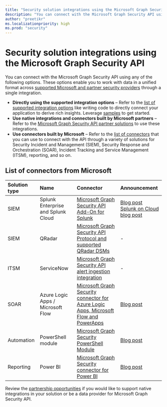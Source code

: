 ```yaml
---
title: "Security solution integrations using the Microsoft Graph Security API"
description: "You can connect with the Microsoft Graph Security API using any of the options described in this article. These options enable you to work with data in a unified format across supported Microsoft and partner security providers through a single integration."
author: "preetikr"
ms.localizationpriority: high
ms.prod: "security"
---
```


# Security solution integrations using the Microsoft Graph Security API

You can connect with the Microsoft Graph Security API using any of the following options. These options enable you to work with data in a unified format across [supported Microsoft and partner security providers](/graph/api/resources/security-api-overview#alerts) through a single integration.

- **Directly using the supported integration options** – Refer to the [list of supported integration options](./security-concept-overview.md#why-use-the-microsoft-graph-security-api) like writing code to directly connect your application to derive rich insights. Leverage [samples](https://aka.ms/graphsecurityapicode) to get started.
- **Use native integrations and connectors built by Microsoft partners** – Refer to the [Microsoft Graph Security API partner solutions](https://aka.ms/graphsecuritypartnerships) to use these integrations.  
- **Use connectors built by Microsoft** – Refer to the [list of connectors](#list-of-connectors-from-microsoft) that you can use to connect with the API through a variety of solutions for Security Incident and Management (SIEM), Security Response and Orchestration (SOAR), Incident Tracking and Service Management (ITSM), reporting, and so on.  

## List of connectors from Microsoft

| Solution type | Name | Connector | Announcement |
|:-----|:--------|:--------|:----------|
| SIEM |Splunk Enterprise and Splunk Cloud|[Microsoft Graph Security API Add-On for Splunk](https://aka.ms/graphsecuritysplunkaddon) | [Blog post](https://aka.ms/graphsecuritysplunkaddonblogpost)<br>[Splunk on Cloud blog post](https://aka.ms/graphsecuritysplunkcloudblogpost)|
| SIEM |QRadar|[Microsoft Graph Security API Protocol and supported QRadar DSMs](https://www.ibm.com/support/knowledgecenter/SS42VS_DSM/com.ibm.dsm.doc/c_logsource_Microsoft_Graph_Security_protocol.html)| - |
| ITSM |ServiceNow|[Microsoft Graph Security API alert ingestion integration](https://docs.servicenow.com/bundle/orlando-security-management/page/product/secops-integration-sir/secops-integration-ms-graph/concept/ms-graph-about.html)| - |
| SOAR | Azure Logic Apps / Microsoft Flow | [Microsoft Graph Security connector for Azure Logic Apps, Microsoft Flow and PowerApps](/azure/connectors/connectors-integrate-security-operations-create-api-microsoft-graph-security) | [Blog post](https://aka.ms/graphsecurityconnectorsblogpost) |
| Automation | PowerShell module | [Microsoft Graph Security PowerShell Module](https://aka.ms/graphsecuritypowershellmodule) | [Blog post](https://aka.ms/graphsecuritypowershellmodulepost) |
| Reporting | Power BI | [Microsoft Graph Security connector for Power BI](/power-bi/connect-data/desktop-connect-graph-security) | [Blog post](https://aka.ms/graphsecuritypowerbiconnectorblogpost) |

Review the [partnership opportunities](./security-partner-overview.md) if you would like to support native integrations in your solution or be a data provider for Microsoft Graph Security API.
